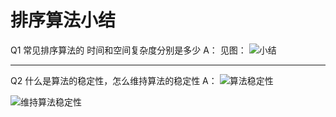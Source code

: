 ﻿# 排序算法小结

Q1 常见排序算法的 时间和空间复杂度分别是多少
A：
见图：
![小结](https://gitee.com/ygming/blog-img/raw/master/img/algo_sort1.jpeg)
  
-----
Q2 什么是算法的稳定性，怎么维持算法的稳定性
A：
![算法稳定性](https://gitee.com/ygming/blog-img/raw/master/img/algo_sort2.jpeg)

![维持算法稳定性](https://gitee.com/ygming/blog-img/raw/master/img/algo_sort3.jpeg)